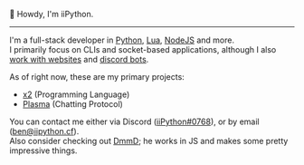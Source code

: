 👋 Howdy, I'm iiPython.

---
I'm a full-stack developer in [Python](https://python.org), [Lua](https://lua.org), [NodeJS](https://nodejs.org) and more.  
I primarily focus on CLIs and socket-based applications, although I also [work with websites](https://iipython.cf) and [discord bots](https://github.com/ii-Python/Prism-v3).

As of right now, these are my primary projects:
+ [x2](https://github.com/ii-Python/x2) (Programming Language)
+ [Plasma](https://github.com/plasma-chat/plasma) (Chatting Protocol)


You can contact me either via Discord ([iiPython#0768](https://discord.com/users/633185043774177280)), or by email ([ben@iipython.cf](mailto:ben@iipython.cf)).  
Also consider checking out [DmmD](https://github.com/Dm12332131mD); he works in JS and makes some pretty impressive things.
